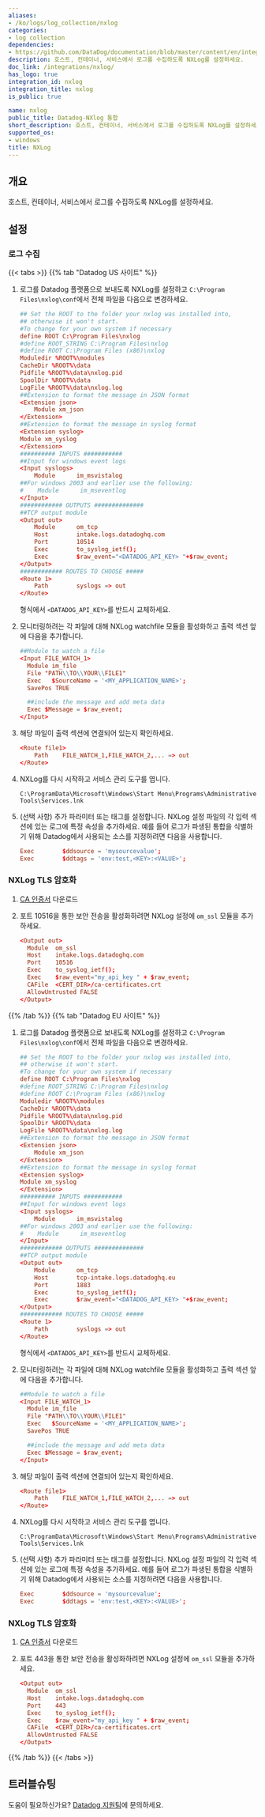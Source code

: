 ```yaml
---
aliases:
- /ko/logs/log_collection/nxlog
categories:
- log collection
dependencies:
- https://github.com/DataDog/documentation/blob/master/content/en/integrations/nxlog.md
description: 호스트, 컨테이너, 서비스에서 로그를 수집하도록 NXLog를 설정하세요.
doc_link: /integrations/nxlog/
has_logo: true
integration_id: nxlog
integration_title: nxlog
is_public: true

name: nxlog
public_title: Datadog-NXlog 통합
short_description: 호스트, 컨테이너, 서비스에서 로그를 수집하도록 NXLog를 설정하세요.
supported_os:
- windows
title: NXLog
---
```


## 개요

호스트, 컨테이너, 서비스에서 로그를 수집하도록 NXLog를 설정하세요.

## 설정

### 로그 수집

{{< tabs >}}
{{% tab "Datadog US 사이트" %}}

1. 로그를 Datadog 플랫폼으로 보내도록 NXLog를 설정하고 `C:\Program Files\nxlog\conf`에서 전체 파일을 다음으로 변경하세요.

    ```conf
    ## Set the ROOT to the folder your nxlog was installed into,
    ## otherwise it won't start.
    #To change for your own system if necessary
    define ROOT C:\Program Files\nxlog
    #define ROOT_STRING C:\Program Files\nxlog
    #define ROOT C:\Program Files (x86)\nxlog
    Moduledir %ROOT%\modules
    CacheDir %ROOT%\data
    Pidfile %ROOT%\data\nxlog.pid
    SpoolDir %ROOT%\data
    LogFile %ROOT%\data\nxlog.log
    ##Extension to format the message in JSON format
    <Extension json>
        Module xm_json
    </Extension>
    ##Extension to format the message in syslog format
    <Extension syslog>
    Module xm_syslog
    </Extension>
    ########## INPUTS ###########
    ##Input for windows event logs
    <Input syslogs>
        Module      im_msvistalog
    ##For windows 2003 and earlier use the following:
    #    Module      im_mseventlog
    </Input>
    ############ OUTPUTS ##############
    ##TCP output module
    <Output out>
        Module      om_tcp
        Host        intake.logs.datadoghq.com
        Port        10514
        Exec        to_syslog_ietf();
        Exec        $raw_event="<DATADOG_API_KEY> "+$raw_event;
    </Output>
    ############ ROUTES TO CHOOSE #####
    <Route 1>
        Path        syslogs => out
    </Route>
    ```

   형식에서 `<DATADOG_API_KEY>`를 반드시 교체하세요.

2. 모니터링하려는 각 파일에 대해 NXLog watchfile 모듈을 활성화하고 출력 섹션 앞에 다음을 추가합니다.

    ```conf
    ##Module to watch a file
    <Input FILE_WATCH_1>
      Module im_file
      File "PATH\\TO\\YOUR\\FILE1"
      Exec   $SourceName = '<MY_APPLICATION_NAME>';
      SavePos TRUE

      ##include the message and add meta data
      Exec $Message = $raw_event;
    </Input>
    ```

3. 해당 파일이 출력 섹션에 연결되어 있는지 확인하세요.

    ```conf
    <Route file1>
        Path    FILE_WATCH_1,FILE_WATCH_2,... => out
    </Route>
    ```

4. NXLog를 다시 시작하고 서비스 관리 도구를 엽니다.

    ```text
    C:\ProgramData\Microsoft\Windows\Start Menu\Programs\Administrative Tools\Services.lnk
    ```

5. (선택 사항) 추가 파라미터 또는 태그를 설정합니다. NXLog 설정 파일의 각 입력 섹션에 있는 로그에 특정 속성을 추가하세요. 예를 들어 로그가 파생된 통합을 식별하기 위해 Datadog에서 사용되는 소스를 지정하려면 다음을 사용합니다.

    ```conf
    Exec        $ddsource = 'mysourcevalue';
    Exec        $ddtags = 'env:test,<KEY>:<VALUE>';
    ```

### NXLog TLS 암호화

1. [CA 인증서][1] 다운로드

2. 포트 10516을 통한 보안 전송을 활성화하려면 NXLog 설정에 `om_ssl` 모듈을 추가하세요.

    ```conf
    <Output out>
      Module  om_ssl
      Host    intake.logs.datadoghq.com
      Port    10516
      Exec    to_syslog_ietf();
      Exec    $raw_event="my_api_key " + $raw_event;
      CAFile  <CERT_DIR>/ca-certificates.crt
      AllowUntrusted FALSE
    </Output>
    ```


[1]: /resources/crt/ca-certificates.crt
{{% /tab %}}
{{% tab "Datadog EU 사이트" %}}

1. 로그를 Datadog 플랫폼으로 보내도록 NXLog를 설정하고 `C:\Program Files\nxlog\conf`에서 전체 파일을 다음으로 변경하세요.

    ```conf
    ## Set the ROOT to the folder your nxlog was installed into,
    ## otherwise it won't start.
    #To change for your own system if necessary
    define ROOT C:\Program Files\nxlog
    #define ROOT_STRING C:\Program Files\nxlog
    #define ROOT C:\Program Files (x86)\nxlog
    Moduledir %ROOT%\modules
    CacheDir %ROOT%\data
    Pidfile %ROOT%\data\nxlog.pid
    SpoolDir %ROOT%\data
    LogFile %ROOT%\data\nxlog.log
    ##Extension to format the message in JSON format
    <Extension json>
        Module xm_json
    </Extension>
    ##Extension to format the message in syslog format
    <Extension syslog>
    Module xm_syslog
    </Extension>
    ########## INPUTS ###########
    ##Input for windows event logs
    <Input syslogs>
        Module      im_msvistalog
    ##For windows 2003 and earlier use the following:
    #    Module      im_mseventlog
    </Input>
    ############ OUTPUTS ##############
    ##TCP output module
    <Output out>
        Module      om_tcp
        Host        tcp-intake.logs.datadoghq.eu
        Port        1883
        Exec        to_syslog_ietf();
        Exec        $raw_event="<DATADOG_API_KEY> "+$raw_event;
    </Output>
    ############ ROUTES TO CHOOSE #####
    <Route 1>
        Path        syslogs => out
    </Route>
    ```

   형식에서 `<DATADOG_API_KEY>`를 반드시 교체하세요.

2. 모니터링하려는 각 파일에 대해 NXLog watchfile 모듈을 활성화하고 출력 섹션 앞에 다음을 추가합니다.

    ```conf
    ##Module to watch a file
    <Input FILE_WATCH_1>
      Module im_file
      File "PATH\\TO\\YOUR\\FILE1"
      Exec   $SourceName = '<MY_APPLICATION_NAME>';
      SavePos TRUE

      ##include the message and add meta data
      Exec $Message = $raw_event;
    </Input>
    ```

3. 해당 파일이 출력 섹션에 연결되어 있는지 확인하세요.

    ```conf
    <Route file1>
        Path    FILE_WATCH_1,FILE_WATCH_2,... => out
    </Route>
    ```

4. NXLog를 다시 시작하고 서비스 관리 도구를 엽니다.

    ```text
    C:\ProgramData\Microsoft\Windows\Start Menu\Programs\Administrative Tools\Services.lnk
    ```

5. (선택 사항) 추가 파라미터 또는 태그를 설정합니다. NXLog 설정 파일의 각 입력 섹션에 있는 로그에 특정 속성을 추가하세요. 예를 들어 로그가 파생된 통합을 식별하기 위해 Datadog에서 사용되는 소스를 지정하려면 다음을 사용합니다.

    ```conf
    Exec        $ddsource = 'mysourcevalue';
    Exec        $ddtags = 'env:test,<KEY>:<VALUE>';
    ```

### NXLog TLS 암호화

1. [CA 인증서][1] 다운로드

2. 포트 443을 통한 보안 전송을 활성화하려면 NXLog 설정에 `om_ssl` 모듈을 추가하세요.

    ```conf
    <Output out>
      Module  om_ssl
      Host    intake.logs.datadoghq.com
      Port    443
      Exec    to_syslog_ietf();
      Exec    $raw_event="my_api_key " + $raw_event;
      CAFile  <CERT_DIR>/ca-certificates.crt
      AllowUntrusted FALSE
    </Output>
    ```


[1]: /resources/crt/ca-certificates.crt
{{% /tab %}}
{{< /tabs >}}

## 트러블슈팅

도움이 필요하신가요? [Datadog 지원팀][1]에 문의하세요.

[1]: /ko/help/

